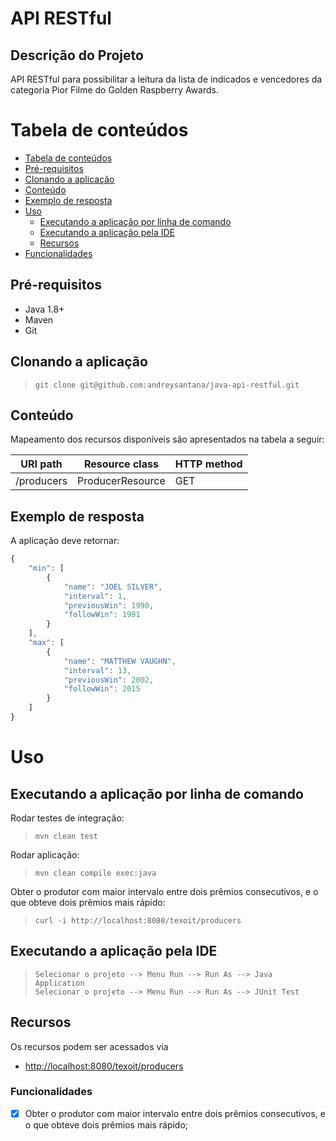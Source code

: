 # API RESTful
## Descrição do Projeto

API RESTful para possibilitar a leitura da lista de indicados e vencedores da categoria Pior Filme do Golden Raspberry Awards.

Tabela de conteúdos
===================

<!--ts-->
   * [Tabela de conteúdos](#tabela-de-conteúdos)
   * [Pré-requisitos](#pré-requisitos)
   * [Clonando a aplicação](#clonando-a-aplicação)
   * [Conteúdo](#conteúdo)
   * [Exemplo de resposta](#exemplo-de-resposta)
   * [Uso](#uso)
      * [Executando a aplicação por linha de comando](#executando-a-aplicação-por-linha-de-comando)
      * [Executando a aplicação pela IDE](#executando-a-aplicação-pela-ide)
      * [Recursos](#recursos)
  * [Funcionalidades](#funcionalidades)
<!--te-->

Pré-requisitos
------------------------

* Java 1.8+
* Maven
* Git

Clonando a aplicação
--------------------
>     git clone git@github.com:andreysantana/java-api-restful.git

Conteúdo
--------

Mapeamento dos recursos disponíveis são apresentados na tabela a seguir:

URI path                         | Resource class           | HTTP method   | 
-------------------------------- | ------------------------ | ------------- | 
/producers                       | ProducerResource         | GET          | 

Exemplo de resposta
-------------------

A aplicação deve retornar:

```javascript
{
    "min": [
        {
            "name": "JOEL SILVER",
            "interval": 1,
            "previousWin": 1990,
            "followWin": 1991
        }
    ],
    "max": [
        {
            "name": "MATTHEW VAUGHN",
            "interval": 13,
            "previousWin": 2002,
            "followWin": 2015
        }
    ]
}
```
Uso
====

Executando a aplicação por linha de comando
-------------------------------------------

Rodar testes de integração:

>     mvn clean test

Rodar aplicação:

>     mvn clean compile exec:java

Obter o produtor com maior intervalo entre dois prêmios consecutivos, e o que obteve dois prêmios mais rápido:

>     curl -i http://localhost:8080/texoit/producers

Executando a aplicação pela IDE
-------------------------------------------

>     Selecionar o projeto --> Menu Run --> Run As --> Java Application
>     Selecionar o projeto --> Menu Run --> Run As --> JUnit Test

Recursos
-------------------------------------------
Os recursos podem ser acessados via

-   <http://localhost:8080/texoit/producers>

### Funcionalidades

- [x] Obter o produtor com maior intervalo entre dois prêmios consecutivos, e o que obteve dois prêmios mais rápido;

